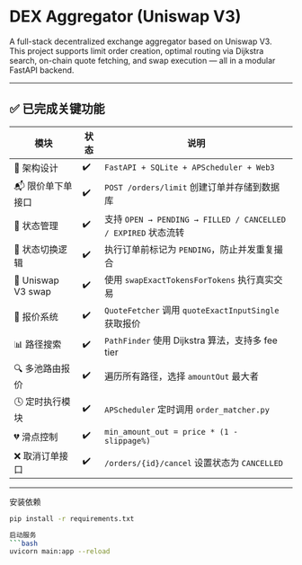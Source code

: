 # DEX Aggregator (Uniswap V3)

A full-stack decentralized exchange aggregator based on Uniswap V3.  
This project supports limit order creation, optimal routing via Dijkstra search, on-chain quote fetching, and swap execution — all in a modular FastAPI backend.

---

## ✅ 已完成关键功能

| 模块 | 状态 | 说明 |
|------|------|------|
| 🧱 架构设计 | ✔️ | `FastAPI + SQLite + APScheduler + Web3` |
| 📬 限价单下单接口 | ✔️ | `POST /orders/limit` 创建订单并存储到数据库 |
| 🧼 状态管理 | ✔️ | 支持 `OPEN → PENDING → FILLED / CANCELLED / EXPIRED` 状态流转 |
| 🔁 状态切换逻辑 | ✔️ | 执行订单前标记为 `PENDING`，防止并发重复撮合 |
| 💱 Uniswap V3 swap | ✔️ | 使用 `swapExactTokensForTokens` 执行真实交易 |
| 📡 报价系统 | ✔️ | `QuoteFetcher` 调用 `quoteExactInputSingle` 获取报价 |
| 📊 路径搜索 | ✔️ | `PathFinder` 使用 Dijkstra 算法，支持多 fee tier |
| 🔍 多池路由报价 | ✔️ | 遍历所有路径，选择 `amountOut` 最大者 |
| 🕓 定时执行模块 | ✔️ | `APScheduler` 定时调用 `order_matcher.py` |
| 💔 滑点控制 | ✔️ | `min_amount_out = price * (1 - slippage%)` |
| ❌ 取消订单接口 | ✔️ | `/orders/{id}/cancel` 设置状态为 `CANCELLED` |

---

安装依赖
```bash
pip install -r requirements.txt

启动服务
```bash
uvicorn main:app --reload
